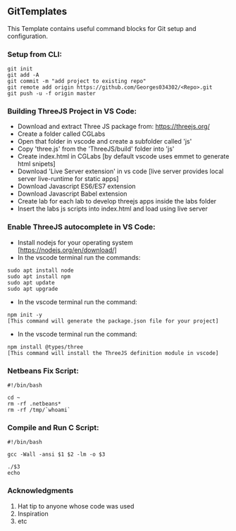 ## GitTemplates

This Template contains useful command blocks for Git setup and configuration.
  
### <Repo> Setup from CLI:

```
git init
git add -A
git commit -m "add project to existing repo"
git remote add origin https://github.com/Georges034302/<Repo>.git
git push -u -f origin master
```

### Building ThreeJS Project in VS Code:

* Download and extract Three JS package from: https://threejs.org/
* Create a folder called CGLabs
* Open that folder in vscode and create a subfolder called 'js'
* Copy 'three.js' from the 'ThreeJS/build' folder into 'js'
* Create index.html in CGLabs [by default vscode uses emmet to generate html snipets]
* Download 'Live Server extension' in vs code [live server provides local server live-runtime for static apps]
* Download Javascript ES6/ES7 extension
* Download Javascript Babel extension
* Create lab for each lab to develop threejs apps inside the labs folder
* Insert the labs js scripts into index.html and load using live server


### Enable ThreeJS autocomplete in VS Code:

* Install nodejs for your operating system [https://nodejs.org/en/download/]
* In the vscode terminal run the commands:
```
sudo apt install node
sudo apt install npm
sudo apt update
sudo apt upgrade
```
* In the vscode terminal run the command:  
```
npm init -y
[This command will generate the package.json file for your project]
```
* In the vscode terminal run the command:  
```
npm install @types/three 
[This command will install the ThreeJS definition module in vscode]
```
### Netbeans Fix Script:
```
#!/bin/bash

cd ~
rm -rf .netbeans*
rm -rf /tmp/`whoami`
```

### Compile and Run C Script:
```
#!/bin/bash

gcc -Wall -ansi $1 $2 -lm -o $3

./$3
echo
```
### Acknowledgments

1. Hat tip to anyone whose code was used
2. Inspiration
3. etc

